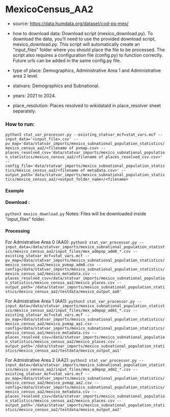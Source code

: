 # MexicoCensus_AA2

- source: https://data.humdata.org/dataset/cod-ps-mex/ 

- how to download data: Download script (mexico_download.py).
    To download the data, you'll need to use the provided download script, mexico_download.py. This script will automatically create an "input_files" folder where you should place the file to be processed. The script also requires a configuration file (config.py) to function correctly. Future urls can be added in the same config.py file.

- type of place: Demographics, Administrative Area 1 and Administrative area 2 level.

- statvars: Demographics and Subnational.

- years: 2021 to 2024.

- place_resolution: Places resolved to wikidataId in place_resolver sheet separately.

### How to run:

`python3 stat_var_processor.py --existing_statvar_mcf=stat_vars.mcf --input_data='<input_file>.csv' --pv_map='data/statvar_imports/mexico_subnational_population_statistics/mexico_census_aa2/<filename of pvmap.csv> --places_resolved_csv='data/statvar_imports/mexico_subnational_population_statistics/mexico_census_aa2/<filename of places_resolved_csv.csv>' --config_file='data/statvar_imports/mexico_subnational_population_statistics/mexico_census_aa2/<filename of metadata.csv>' --output_path='data/statvar_imports/mexico_subnational_population_statistics/mexico_census_aa2/<output_folder_name>/<filename>`


#### Example
#### Download : 
`python3 mexico_download.py`
Notes: Files will be downloaded inside "input_files" folder.
#### Processing
For Admistrative Area 0 (AA0):
`python3 stat_var_processor.py --input_data=/data/statvar_imports/mexico_subnational_population_statistics/mexico_census_aa2/input_files/mex_admpop_adm0_*.csv --existing_statvar_mcf=stat_vars.mcf --pv_map=/data/statvar_imports/mexico_subnational_population_statistics/mexico_census_aa2/mexico_pvmap_adm0.csv --config=/data/statvar_imports/mexico_subnational_population_statistics/mexico_census_aa2/mexico_metadata.csv --places_resolved_csv=/data/statvar_imports/mexico_subnational_population_statistics/mexico_census_aa2/mexico_places.csv --output_path='/data/statvar_imports/mexico_subnational_population_statistics/mexico_census_aa2/testdata/mexico_output_aa0'`

For Admistrative Area 1 (AA1):
`python3 stat_var_processor.py --input_data=/data/statvar_imports/mexico_subnational_population_statistics/mexico_census_aa2/input_files/mex_admpop_adm1_*.csv --existing_statvar_mcf=stat_vars.mcf --pv_map=/data/statvar_imports/mexico_subnational_population_statistics/mexico_census_aa2/mexico_pvmap_aa1.csv --config=/data/statvar_imports/mexico_subnational_population_statistics/mexico_census_aa1/mexico_metadata.csv --places_resolved_csv=/data/statvar_imports/mexico_subnational_population_statistics/mexico_census_aa2/mexico_places.csv --output_path='/data/statvar_imports/mexico_subnational_population_statistics/mexico_census_aa2/testdata/mexico_output_aa1'`

For Admistrative Area 2 (AA2):
`python3 stat_var_processor.py --input_data=/data/statvar_imports/mexico_subnational_population_statistics/mexico_census_aa2/input_files/mex_admpop_adm2_*.csv --existing_statvar_mcf=stat_vars.mcf --pv_map=/data/statvar_imports/mexico_subnational_population_statistics/mexico_census_aa2/mexico_pvmap_aa2.csv --config=/data/statvar_imports/mexico_subnational_population_statistics/mexico_census_aa2/mexico_metadata.csv --places_resolved_csv=/data/statvar_imports/mexico_subnational_population_statistics/mexico_census_aa2/mexico_places.csv --output_path='/data/statvar_imports/mexico_subnational_population_statistics/mexico_census_aa2/testdata/mexico_output_aa2'`

